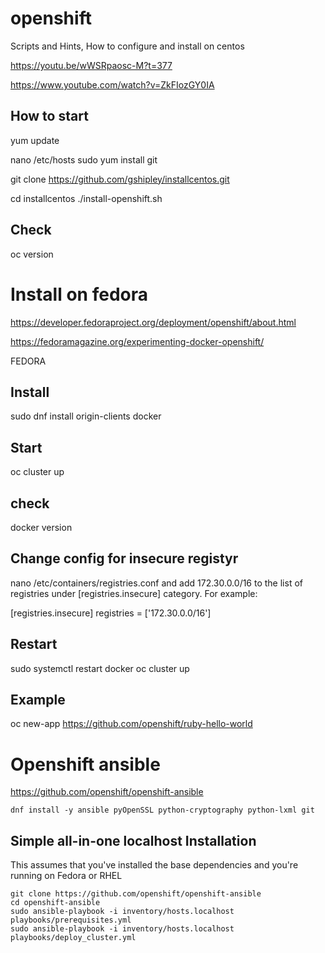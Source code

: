 # openshift
Scripts and Hints, How to configure and install on centos

https://youtu.be/wWSRpaosc-M?t=377


https://www.youtube.com/watch?v=ZkFIozGY0IA

## How to start

yum update

nano /etc/hosts
sudo yum install git

git clone https://github.com/gshipley/installcentos.git

cd installcentos
./install-openshift.sh


## Check
  
  oc version


# Install on fedora

https://developer.fedoraproject.org/deployment/openshift/about.html

https://fedoramagazine.org/experimenting-docker-openshift/

FEDORA
## Install
sudo dnf install origin-clients docker

## Start
oc cluster up

## check
docker version

## Change config for insecure registyr

nano /etc/containers/registries.conf 
and add 172.30.0.0/16 to the list of registries under [registries.insecure] category. For example:

[registries.insecure]
registries = ['172.30.0.0/16']

## Restart
sudo systemctl restart docker
oc cluster up

## Example
oc new-app https://github.com/openshift/ruby-hello-world




# Openshift ansible
https://github.com/openshift/openshift-ansible

    dnf install -y ansible pyOpenSSL python-cryptography python-lxml git


## Simple all-in-one localhost Installation
This assumes that you've installed the base dependencies and you're running on Fedora or RHEL

    git clone https://github.com/openshift/openshift-ansible
    cd openshift-ansible
    sudo ansible-playbook -i inventory/hosts.localhost playbooks/prerequisites.yml
    sudo ansible-playbook -i inventory/hosts.localhost playbooks/deploy_cluster.yml

